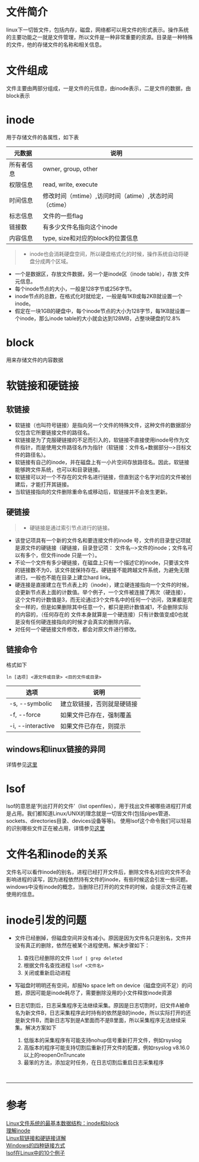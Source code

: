 # 文件简介
linux下一切皆文件，包括内存，磁盘，网络都可以用文件的形式表示。操作系统的主要功能之一就是文件管理，所以文件是一种非常重要的资源。目录是一种特殊的文件，他的存储文件的名称和相关信息。


# 文件组成
文件主要由两部分组成，一是文件的元信息，由inode表示，二是文件的数据，由block表示


# inode
用于存储文件的各属性，如下表

|元数据 |说明 |
|--- |--- |
|所有者信息 | owner, group, other |
|权限信息 | read, write, execute |
|时间信息 | 修改时间（mtime）,访问时间（atime）,状态时间（ctime）|
|标志信息 | 文件的一些flag |
|链接数 | 有多少文件名指向这个inode |
|内容信息 |type, size和对应的block的位置信息 |

> - inode也会消耗硬盘空间，所以硬盘格式化的时候，操作系统自动将硬盘分成两个区域。  
- 一个是数据区，存放文件数据，另一个是inode区（inode table），存放 文件元信息。  
- 每个inode节点的大小，一般是128字节或256字节。
- inode节点的总数，在格式化时就给定，一般是每1KB或每2KB就设置一个inode。  
- 假定在一块1GB的硬盘中，每个inode节点的大小为128字节，每1KB就设置一个inode，那么inode table的大小就会达到128MB，占整块硬盘的12.8%


# block
用来存储文件的内容数据

# 软链接和硬链接
## 软链接
> 
- 软链接（也叫符号链接）是指向另一个文件的特殊文件，这种文件的数据部分仅包含它所要链接文件的路径名。  
- 软链接是为了克服硬链接的不足而引入的，软链接不直接使用inode号作为文件指针，而是使用文件路径名作为指针（软链接：文件名+数据部分‐‐>目标文件的路径名）。
- 软链接有自己的inode，并在磁盘上有一小片空间存放路径名。因此，软链接能够跨文件系统，也可以和目录链接。
- 软链接可以对一个不存在的文件名进行链接，但直到这个名字对应的文件被创建后，才能打开其链接。
- 当软链接指向的文件删除重命名或移动后，软链接并不会发生更新。


## 硬链接
> - 硬链接是通过索引节点进行的链接。 
- 该登记项具有一个新的文件名和要连接文件的inode 号，文件的目录登记项就是源文件的硬链接（硬链接，目录登记项： 文件名‐‐>文件的inode；文件名可以有多个，但文件inode 只是一个）。
- 不论一个文件有多少硬链接，在磁盘上只有一个描述它的inode，只要该文件的链接数不为0，该文件就保持存在。硬链接不能跨越文件系统，为避免无限递归，一般也不能在目录上建立hard link。 
- 硬连接是直接建立在节点表上的（inode），建立硬连接指向一个文件的时候，会更新节点表上面的计数值。举个例子，一个文件被连接了两次（硬连接），这个文件的计数值是3，而无论通过3个文件名中的任何一个访问，效果都是完全一样的，但是如果删除其中任意一个，都只是把计数值减1，不会删除实际的内容的，（任何存在的 文件本身就算是一个硬连接）只有计数值变成0也就是没有任何硬连接指向的时候才会真实的删除内容。
- 对任何一个硬链接文件修改，都会对原文件进行修改。

## 链接命令 
格式如下
```
ln [选项] <源文件或目录> <目的文件或目录>
```

|选项 | 说明 |
|--- |--- |
|-s, --symbolic | 建立软链接，否则就是硬链接 |
|-f, --force | 如果文件已存在，强制覆盖 |
|-i, --interactive | 如果文件已存在，则提示 |

## windows和linux链接的异同
详情参见[这里][4] 


# lsof
lsof的意思是’列出打开的文件’（list openfiles），用于找出文件被哪些进程打开或是占用。我们都知道Linux/UNIX的理念就是一切皆文件(包括pipes管道、sockets、directories目录、devices设备等等)。 
使用lsof这个命令我们可以轻易的识别哪些文件正在被占用，详情参见[这里][5]


# 文件名和inode的关系
文件名可以看作inode的别名，进程已经打开文件后，删除文件名对应的文件不会影响进程的读写，因为进程依然持有文件的inode，有些时候这会引发一些问题。windows中没有inode的概念，当删除已打开的的文件的时候，会提示文件正在被使用的信息。

# inode引发的问题
-  文件已经删掉，但磁盘空间并没有减小。原因是因为文件名只是别名，文件并没有真正的删除，依然在被某个进程使用。解决步骤如下：
    1. 查找已经删除的文件 `lsof | grep deleted`
    2. 根据文件名查找进程 `lsof <文件名>`
    3. 关闭或重新启动进程
    
- 写磁盘时明明还有空间，却报No space left on device（磁盘空间不足）的问题，原因可能是inode耗尽了，需要删除没用的小文件释放inode资源

- 日志切割后，日志采集程序无法继续采集。原因是日志切割时，旧文件A被命名为新文件B，日志采集程序此时持有的依然是B的inode，所以实际打开的还是新文件B，而新日志写到是A里面而不是B里面，所以采集程序无法继续采集。解决方案如下
    1. 低版本的采集程序有可能支持nohup信号重新打开文件，例如rsyslog
    2. 高版本的程序可能支持切割后重新打开文件的配置，例如rsyslog v8.16.0以上的reopenOnTruncate
    3. 最笨的方法，添加定时任务，在日志切割后重启日志采集程序


<br/>

---
# 参考

[Linux文件系统的最基本数据结构：inode和block][1]  
[理解inode][2]  
[Linux软链接和硬链接详解][3]  
[Windows的四种链接方式][4]  
[lsof在Linux中的10个例子][5]  

[1]: http://zhang789.blog.51cto.com/11045979/1846339
[2]: http://www.ruanyifeng.com/blog/2011/12/inode.html
[3]: http://zhang789.blog.51cto.com/11045979/1846353
[4]: http://www.binarythink.net/2013/06/windows-link/
[5]: https://kumu-linux.github.io/blog/2013/04/08/lsof/